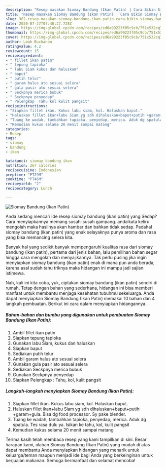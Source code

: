 ```yaml
---
description: "Resep masakan Siomay Bandung (Ikan Patin) | Cara Bikin Siomay Bandung (Ikan Patin) Yang Lezat"
title: "Resep masakan Siomay Bandung (Ikan Patin) | Cara Bikin Siomay Bandung (Ikan Patin) Yang Lezat"
slug: 382-resep-masakan-siomay-bandung-ikan-patin-cara-bikin-siomay-bandung-ikan-patin-yang-lezat
date: 2020-07-27T07:40:27.728Z
image: https://img-global.cpcdn.com/recipes/ed6a99223f05c9cb/751x532cq70/siomay-bandung-ikan-patin-foto-resep-utama.jpg
thumbnail: https://img-global.cpcdn.com/recipes/ed6a99223f05c9cb/751x532cq70/siomay-bandung-ikan-patin-foto-resep-utama.jpg
cover: https://img-global.cpcdn.com/recipes/ed6a99223f05c9cb/751x532cq70/siomay-bandung-ikan-patin-foto-resep-utama.jpg
author: Leah Buchanan
ratingvalue: 4.2
reviewcount: 15
recipeingredient:
- " fillet ikan patin"
- " tepung tapioka"
- " labu Siam kukus dan haluskan"
- " baput"
- " putih telur"
- " garam halus ato sesuai selera"
- " gula pasir ato sesuai selera"
- " Seckpnya merica bubuk"
- " Seckpnya penyedap"
- " Pelengkap  Tahu kol kulit pangsit"
recipeinstructions:
- "Siapkan fillet ikan. Kukus labu siam, kol. Haluskan baput."
- "Haluskan fillet ikan+labu Siam yg sdh dihaluskan+baput+putih +garam+gula. Bisa dg food processor. Sy pake blender."
- "Tuang ke wadah, tambahkan tapioka, penyedap, merica. Aduk dg spatula. Tes rasa dulu ya. Isikan ke tahu, kol, kulit pangsit"
- "Kemudian kukus selama 20 menit sampai matang"
categories:
- Resep
tags:
- siomay
- bandung
- ikan

katakunci: siomay bandung ikan 
nutrition: 267 calories
recipecuisine: Indonesian
preptime: "PT29M"
cooktime: "PT46M"
recipeyield: "2"
recipecategory: Lunch

---
```



![Siomay Bandung (Ikan Patin)](https://img-global.cpcdn.com/recipes/ed6a99223f05c9cb/751x532cq70/siomay-bandung-ikan-patin-foto-resep-utama.jpg)

Anda sedang mencari ide resep siomay bandung (ikan patin) yang Sedap? Cara menyiapkannya memang susah-susah gampang. andaikata keliru mengolah maka hasilnya akan hambar dan bahkan tidak sedap. Padahal siomay bandung (ikan patin) yang enak selayaknya punya aroma dan rasa yang bisa memancing selera kita.



Banyak hal yang sedikit banyak mempengaruhi kualitas rasa dari siomay bandung (ikan patin), pertama dari jenis bahan, lalu pemilihan bahan segar hingga cara mengolah dan menyajikannya. Tak perlu pusing jika ingin menyiapkan siomay bandung (ikan patin) enak di mana pun anda berada, karena asal sudah tahu triknya maka hidangan ini mampu jadi sajian istimewa.


Nah, kali ini kita coba, yuk, ciptakan siomay bandung (ikan patin) sendiri di rumah. Tetap dengan bahan yang sederhana, hidangan ini bisa memberi manfaat untuk membantu menjaga kesehatan tubuhmu sekeluarga. Anda dapat menyiapkan Siomay Bandung (Ikan Patin) memakai 10 bahan dan 4 langkah pembuatan. Berikut ini cara dalam menyiapkan hidangannya.

<!--inarticleads1-->

##### Bahan-bahan dan bumbu yang digunakan untuk pembuatan Siomay Bandung (Ikan Patin):

1. Ambil  fillet ikan patin
1. Siapkan  tepung tapioka
1. Gunakan  labu Siam, kukus dan haluskan
1. Siapkan  baput
1. Sediakan  putih telur
1. Ambil  garam halus ato sesuai selera
1. Gunakan  gula pasir ato sesuai selera
1. Sediakan  Seckpnya merica bubuk
1. Gunakan  Seckpnya penyedap
1. Siapkan  Pelengkap : Tahu, kol, kulit pangsit




<!--inarticleads2-->

##### Langkah-langkah menyiapkan Siomay Bandung (Ikan Patin):

1. Siapkan fillet ikan. Kukus labu siam, kol. Haluskan baput.
1. Haluskan fillet ikan+labu Siam yg sdh dihaluskan+baput+putih +garam+gula. Bisa dg food processor. Sy pake blender.
1. Tuang ke wadah, tambahkan tapioka, penyedap, merica. Aduk dg spatula. Tes rasa dulu ya. Isikan ke tahu, kol, kulit pangsit
1. Kemudian kukus selama 20 menit sampai matang




Terima kasih telah membaca resep yang kami tampilkan di sini. Besar harapan kami, olahan Siomay Bandung (Ikan Patin) yang mudah di atas dapat membantu Anda menyiapkan hidangan yang menarik untuk keluarga/teman maupun menjadi ide bagi Anda yang berkeinginan untuk berjualan makanan. Semoga bermanfaat dan selamat mencoba!

